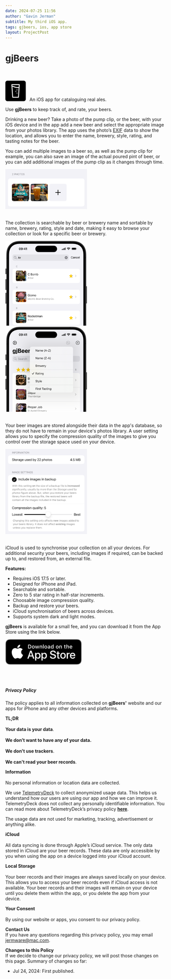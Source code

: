 ```yaml
---
date: 2024-07-25 11:56
author: "Gavin Jerman"
subtitle: My third iOS app.
tags: gjbeers, ios, app store
layout: ProjectPost
---
```


# gjBeers

<br><br>
<img width="64" height="64" src="/images/gjBeers/gjBeers-icon.png">
&nbsp;&nbsp;An iOS app for cataloguing real ales.
<br>

Use **gjBeers** to keep track of, and rate, your beers.

Drinking a new beer? Take a photo of the pump clip, or the beer, with your iOS device and in the app add a new beer and select the appropriate image from your photos library. The app uses the photo’s [EXIF](https://en.wikipedia.org/wiki/Exif) data to show the location, and allows you to enter the name, brewery, style, rating, and tasting notes for the beer.

You can add multiple images to a beer so, as well as the pump clip for example, you can also save an image of the actual poured pint of beer, or you can add additional images of the pump clip as it changes through time.

<img src="/images/gjBeers/0-multiple-images.png" alt="multiple images" width="256">
<br><br>

The collection is searchable by beer or brewery name and sortable by name, brewery, rating, style and date, making it easy to browse your collection or look for a specific beer or brewery.  

<img src="/images/gjBeers/1-search-text.png" alt="search text" width="256">
&nbsp;
<img src="/images/gjBeers/2-sort-options.png" alt="sort options" width="256">
<br><br>

Your beer images are stored alongside their data in the app's database, so they do not have to remain in your device's photos library. A user setting allows you to specify the compression quality of the images to give you control over the storage space used on your device.  

<img src="/images/gjBeers/3-image-settings.png" alt="image settings" width="256">
<br><br>

iCloud is used to synchronise your collection on all your devices. For additional security your beers, including images if required, can be backed up to, and restored from, an external file.

**Features:**
- Requires iOS 17.5 or later.
- Designed for iPhone and iPad.
- Searchable and sortable.
- Zero to 5 star rating in half-star increments.
- Choosable image compression quality.
- Backup and restore your beers.
- iCloud synchronisation of beers across devices.
- Supports system dark and light modes.

**gjBeers** is available for a small fee, and you can download it from the App Store using the link below.

[![download](/images/Download_on_the_App_Store_Badge_US-UK_RGB_blk_092917.svg)](https://apps.apple.com/app/gjbeers/id1532589621?platform=iphone)

<br><br>
<h5 id="privacy">Privacy Policy</h5>

The policy applies to all information collected on **gjBeers'** website and our apps for iPhone and any other devices and platforms.

**TL;DR**  
<br>**Your data is your data**.  
<br>**We don’t want to have any of your data.**  
<br>**We don't use trackers**.  
<br>**We can't read your beer records**.  

**Information**  
<br>
No personal information or location data are collected.

We use [TelemetryDeck](https://telemetrydeck.com) to collect anonymized usage data. This helps us understand how our users are using our app and how we can improve it. TelemetryDeck does not collect any personally identifiable information. You can read more about TelemetryDeck’s privacy policy **[here](https://telemetrydeck.com/privacy)**.

The usage data are not used for marketing, tracking, advertisement or anything alike.

**iCloud**
<br>  
All data syncing is done through Apple’s iCloud service. The only data stored in iCloud are your beer records. These data are only accessible by you when using the app on a device logged into your iCloud account.

**Local Storage**
<br>  
Your beer records and their images are always saved locally on your device. This allows you to access your beer records even if iCloud access is not available. Your beer records and their images will remain on your device until you delete them within the app, or you delete the app from your device.

**Your Consent**
<br>  
By using our website or apps, you consent to our privacy policy.

**Contact Us**
<br>
If you have any questions regarding this privacy policy, you may email [jermware@mac.com](mailto:jermware@mac.com).

**Changes to this Policy**
<br>
If we decide to change our privacy policy, we will post those changes on this page. Summary of changes so far:

- Jul 24, 2024: First published.
